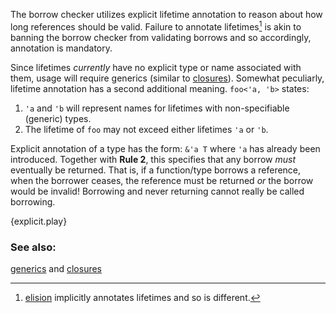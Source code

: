 The borrow checker utilizes explicit lifetime annotation to reason about
how long references should be valid. Failure to annotate lifetimes[^1] is akin
to banning the borrow checker from validating borrows and so accordingly,
annotation is mandatory.

Since lifetimes *currently* have no explicit type or name associated with them,
usage will require generics (similar to [closures][anonymity]). Somewhat
peculiarly, lifetime annotation has a second additional meaning. `foo<'a, 'b>`
states:

1. `'a` and `'b` will represent names for lifetimes with non-specifiable
(generic) types.
2. The lifetime of `foo` may not exceed either lifetimes `'a` or `'b`.

Explicit annotation of a type has the form: `&'a T` where `'a` has already
been introduced. Together with **Rule 2**, this specifies that any borrow
*must* eventually be returned. That is, if a function/type borrows a
reference, when the borrower ceases, the reference must be returned *or* the
borrow would be invalid! Borrowing and never returning cannot really be called
borrowing.

{explicit.play}

[^1]: [elision][elision] implicitly annotates lifetimes and so is different.

### See also:

[generics][generics] and [closures][closures]


[anonymity]: /fn/closures/anonymity.html
[closures]: /fn/closures.html
[elision]: /scope/lifetime/elision.html
[generics]: /generics.html
